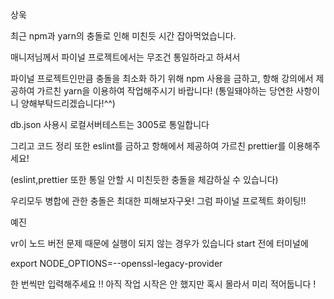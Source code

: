 상욱

최근 npm과 yarn의 충돌로 인해 미친듯 시간 잡아먹었습니다.

매니저님께서 파이널 프로젝트에서는 무조건 통일하라고 하셔서

파이널 프로젝트인만큼 충돌을 최소화 하기 위해 npm 사용을 금하고, 항해 강의에서 제공하여 가르친 yarn을 이용하여 작업해주시기 바랍니다! (통일돼야하는 당연한 사항이니 양해부탁드리겠습니다!^^)

db.json 사용시 로컬서버테스트는 3005로 통일합니다

그리고 코드 정리 또한 eslint를 금하고 항해에서 제공하여 가르친 prettier를 이용해주세요!

(eslint,prettier 또한 통일 안할 시 미친듯한 충돌을 체감하실 수 있습니다)

우리모두 병합에 관한 충돌은 최대한 피해보자구욧! 그럼 파이널 프로젝트 화이팅!!



예진

vr이 노드 버전 문제 때문에 실행이 되지 않는 경우가 있습니다
start 전에 터미널에

export NODE_OPTIONS=--openssl-legacy-provider

한 번씩만 입력해주세요 !!
아직 작업 시작은 안 했지만 혹시 몰라서 미리 적어둡니다 !